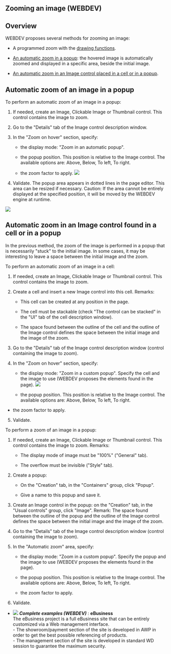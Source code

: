 


## Zooming an image (WEBDEV)
			



<a name="NOTE1"></a>
<a name="NOTE1_1"></a>


## Overview
<a name="overview_ELTTEXTE000163"></a>
WEBDEV proposes several methods for zooming an image: 

- A programmed zoom with the [drawing functions](../WDLang1/3029033.md). 

- [An automatic zoom in a popup](#NOTE2_1): the hovered image is automatically zoomed and displayed in a specific area, beside the initial image. 

- [An automatic zoom in an Image control placed in a cell or in a popup](#NOTE3_1). 




<a name="NOTE2"></a>
<a name="NOTE2_1"></a>


## Automatic zoom of an image in a popup
<a name="automatic_zoom_image_popup_ELTTEXTE000187"></a>
To perform an automatic zoom of an image in a popup: 

1. If needed, create an Image, Clickable Image or Thumbnail control. This control contains the image to zoom.

2. Go to the "Details" tab of the Image control description window. 

3. In the "Zoom on hover" section, specify: 

	- the display mode: "Zoom in an automatic popup". 

	- the popup position. This position is relative to the Image control. The available options are: Above, Below, To left, To right. 

	- the zoom factor to apply. 
![](https://doc.pcsoft.fr/en-US/images/image.awp?langid=3&name=WB_Zoom_popup.gif)





4. Validate. The popup area appears in dotted lines in the page editor. This area can be resized if necessary. Caution: If the area cannot be entirely displayed at the specified position, it will be moved by the WEBDEV engine at runtime. 


![](https://doc.pcsoft.fr/en-US/images/image.awp?langid=3&name=WB_Zoom_popup_exec.gif)


<a name="NOTE3"></a>
<a name="NOTE3_1"></a>


## Automatic zoom in an Image control found in a cell or in a popup
<a name="automatic_zoom_image_control_found_cell_popup_ELTTEXTE000211"></a>
In the previous method, the zoom of the image is performed in a popup that is necessarily "stuck" to the initial image. In some cases, it may be interesting to leave a space between the initial image and the zoom. 

To perform an automatic zoom of an image in a cell:

1. If needed, create an Image, Clickable Image or Thumbnail control. This control contains the image to zoom.

2. Create a cell and insert a new Image control into this cell. 
	Remarks: 

	- This cell can be created at any position in the page. 

	- The cell must be stackable (check "The control can be stacked" in the "UI" tab of the cell description window). 

	- The space found between the outline of the cell and the outline of the Image control defines the space between the initial image and the image of the zoom. 




3. Go to the "Details" tab of the Image control description window (control containing the image to zoom). 

4. In the "Zoom on hover" section, specify: 

	- the display mode: "Zoom in a custom popup". Specify the cell and the image to use (WEBDEV proposes the elements found in the page). 
![](https://doc.pcsoft.fr/en-US/images/image.awp?langid=3&name=WB_Zoom_Cellule.gif)


	- the popup position. This position is relative to the Image control. The available options are: Above, Below, To left, To right. 

- the zoom factor to apply. 

5. Validate. 




To perform a zoom of an image in a popup: 

1. If needed, create an Image, Clickable Image or Thumbnail control. This control contains the image to zoom.
	Remarks: 

	- The display mode of image must be "100%" ("General" tab).

	- The overflow must be invisible ("Style" tab). 




2. Create a popup: 

	- On the "Creation" tab, in the "Containers" group, click "Popup". 

	- Give a name to this popup and save it.




3. Create an Image control in the popup: on the "Creation" tab, in the "Usual controls" group, click "Image".
	Remark:  The space found between the outline of the popup and the outline of the Image control defines the space between the initial image and the image of the zoom.

4. Go to the "Details" tab of the Image control description window (control containing the image to zoom). 

5. In the "Automatic zoom" area, specify: 

	- the display mode: "Zoom in a custom popup". Specify the popup and the image to use (WEBDEV proposes the elements found in the page). 

	- the popup position. This position is relative to the Image control. The available options are: Above, Below, To left, To right. 

	- the zoom factor to apply. 




6. Validate. 





- ![](https://doc.pcsoft.fr/en-US/images/image.awp?langid=3&name=eBusiness.gif) ***Complete examples (WEBDEV)*** : **eBusiness** <br>The eBusiness project is a full eBusiness site that can be entirely customized via a Web management interface.<br>- The showroom/payment section of the site is developed in AWP in order to get the best possible referencing of products.<br>- The management section of the site is developed in standard WD session to guarantee the maximum security.


